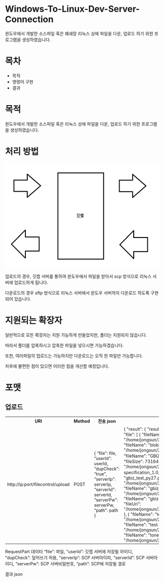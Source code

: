 <h1>Windows-To-Linux-Dev-Server-Connection</h1>
<p>윈도우에서 개발한 소스파일 혹은 폐쇄망 리눅스 상에 파일을 다운, 업로드 하기 위한 프로그램을 생성하였습니다.</p>

<h1>목차</h1>
<ul>
  <li><span>목적</span></li>
  <li><span>명령어 구현</span></li>
  <li><span>결과</span></li>
</ul>

<h1>목적</h1>
<p>윈도우에서 개발한 소스파일 혹은 리눅스 상에 파일을 다운, 업로드 하기 위한 프로그램을 생성하였습니다.</p>

<h1>처리 방법</h1>
<img src="1.png">
<p>업로드의 경우, 깃랩 서버를 통하여 윈도우에서 파일을 받아서 scp 방식으로 리눅스 서버에 업로드하게 됩니다.</p>
<p>다운로드의 경우 sftp 방식으로 리눅스 서버에서 윈도우 서버까지 다운로드 하도록 구현되어 있습니다.</p>

<h1>지원되는 확장자</h1>
<p>일반적으로 모든 확장자는 지원 가능하게 만들었지만, 폴더는 지원되지 않습니다. </p>
<p>따라서 폴더를 압축하시고 압축한 파일을 넣으시면 가능하겠습니다.</p>
<p>또한, 여러파일의 업로드는 가능하지만 다운로드는 오직 한 파일만 가능합니다. </p>
<p>차후에 불편한 점이 있으면 이러한 점을 개선할 예정입니다.</p>

<h1>포맷</h1>
<h2>업로드</h2>

<table>
    <tr>
        <th>URI</th>
        <th>Method</th>
        <th>전송 json</th>
        <th>결과 json</th>
    </tr>
    <tr>
        <td>http://ip:port/filecontrol/upload</td>
        <td>POST</td>
        <td>
          {
“file”: file,
“userId”: userId,
“dupCheck”: “true”,
“serverIp”: serverIp,
“serverId”: serverId,
“serverPw”: serverPw,
“path”: path
}
      </td>        
      <td>
        {
    "result": {
        "resultCode": "00",
        "resultMessage": "성공"
    },
    "file": [
        {
            "fileName": "autos.py",
            "fileSize": 114,
            "fileUri": "/home/jongsun/20210526/kimjunho/autos.py"
        },
        {
            "fileName": "blob.json",
            "fileSize": 163,
            "fileUri": "/home/jongsun/20210526/kimjunho/blob.json"
        },
        {
            "fileName": "GBIZ API specification_1.0_운영공지최종.pdf",
            "fileSize": 731645,
            "fileUri": "/home/jongsun/20210526/kimjunho/GBIZ API specification_1.0_운영공지최종.pdf"
        },
        {
            "fileName": "gbiz_test_py27.py",
            "fileSize": 4534,
            "fileUri": "/home/jongsun/20210526/kimjunho/gbiz_test_py27.py"
        },
        {
            "fileName": "gbiz_test_py37.py",
            "fileSize": 3642,
            "fileUri": "/home/jongsun/20210526/kimjunho/gbiz_test_py37.py"
        },
        {
            "fileName": "gbizSampleV2_1.html",
            "fileSize": 5079,
            "fileUri": "/home/jongsun/20210526/kimjunho/gbizSampleV2_1.html"
        },
        {
            "fileName": "test copy.py",
            "fileSize": 606,
            "fileUri": "/home/jongsun/20210526/kimjunho/test copy.py"
        },
        {
            "fileName": "test.py",
            "fileSize": 606,
            "fileUri": "/home/jongsun/20210526/kimjunho/test.py"
        },
        {
            "fileName": "tone.wav",
            "fileSize": 444524,
            "fileUri": "/home/jongsun/20210526/kimjunho/tone.wav"
        }
    ]
}
      </td>
    </tr>
</table>









RequestPart 데이터
“file”: 파일,
“userId”: 깃랩 서버에 저장될 아이디,
“dupCheck”: 덮어쓰기 허용,
“serverIp”: SCP 서버아이피,
“serverId”: SCP 서버아이디,
“serverPw”: SCP 서버비밀번호,
“path”: SCP에 저장될 경로

결과 json
